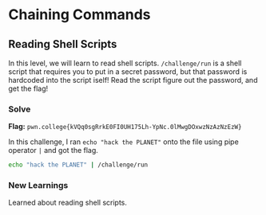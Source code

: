 # Chaining Commands

## Reading Shell Scripts
In this level, we will learn to read shell scripts. `/challenge/run` is a shell script that requires you to put in a secret password, but that password is hardcoded into the script iself! Read the script figure out the password, and get the flag!

### Solve
**Flag:** `pwn.college{kVQq0sgRrkE0FI0UH175Lh-YpNc.0lMwgDOxwzNzAzNzEzW}`

In this challenge, I ran `echo "hack the PLANET"` onto the file using pipe operator `|` and got the flag.

```bash
echo "hack the PLANET" | /challenge/run
```

### New Learnings
Learned about reading shell scripts.
